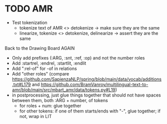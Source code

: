 # TODO AMR
  
- Test tokenization
    - tokenize text of AMR <> detokenize -> make sure they are the same
    - linearize, tokenize <> detokenize, delinearize -> assert they are the same


Back to the Drawing Board AGAIN
- Only add prefixes (:ARG, :snt, :ref, :op) and not the number roles
- Add :startrel, :endrel, :startlit, :endlit
- Add ":rel-of" for -of in relations
- Add "other roles" (compare https://github.com/SapienzaNLP/spring/blob/main/data/vocab/additions.txt#L179 and https://github.com/BramVanroy/multilingual-text-to-amr/blob/main/src/mbart_amr/data/tokens.py#L19)
- in postprocessing, just glue things together that should not have spaces between them, both :ARG + number, of tokens
  - for roles + num: glue together
  - for other tokens: if one of them starts/ends with "-", glue together; if not, wrap in LIT